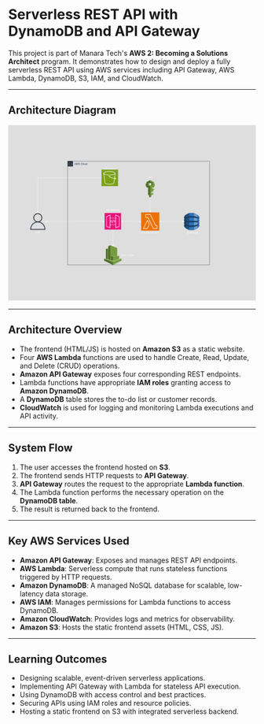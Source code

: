 # Serverless REST API with DynamoDB and API Gateway

This project is part of Manara Tech's **AWS 2: Becoming a Solutions Architect** program. It demonstrates how to design and deploy a fully serverless REST API using AWS services including API Gateway, AWS Lambda, DynamoDB, S3, IAM, and CloudWatch.

---

## Architecture Diagram

![Architecture Diagram for Serverless App](architecture.png)

---

## Architecture Overview

- The frontend (HTML/JS) is hosted on **Amazon S3** as a static website.
- Four **AWS Lambda** functions are used to handle Create, Read, Update, and Delete (CRUD) operations.
- **Amazon API Gateway** exposes four corresponding REST endpoints.
- Lambda functions have appropriate **IAM roles** granting access to **Amazon DynamoDB**.
- A **DynamoDB** table stores the to-do list or customer records.
- **CloudWatch** is used for logging and monitoring Lambda executions and API activity.

---

## System Flow

1. The user accesses the frontend hosted on **S3**.
2. The frontend sends HTTP requests to **API Gateway**.
3. **API Gateway** routes the request to the appropriate **Lambda function**.
4. The Lambda function performs the necessary operation on the **DynamoDB table**.
5. The result is returned back to the frontend.

---

## Key AWS Services Used

- **Amazon API Gateway**: Exposes and manages REST API endpoints.
- **AWS Lambda**: Serverless compute that runs stateless functions triggered by HTTP requests.
- **Amazon DynamoDB**: A managed NoSQL database for scalable, low-latency data storage.
- **AWS IAM**: Manages permissions for Lambda functions to access DynamoDB.
- **Amazon CloudWatch**: Provides logs and metrics for observability.
- **Amazon S3**: Hosts the static frontend assets (HTML, CSS, JS).

---

## Learning Outcomes

- Designing scalable, event-driven serverless applications.
- Implementing API Gateway with Lambda for stateless API execution.
- Using DynamoDB with access control and best practices.
- Securing APIs using IAM roles and resource policies.
- Hosting a static frontend on S3 with integrated serverless backend.

